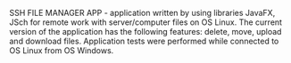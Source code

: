 SSH FILE MANAGER APP - application written by using libraries JavaFX, JSch for remote work with server/computer files on OS Linux.
The current version of the application has the following features: delete, move, upload and download files.
Application tests were performed while connected to OS Linux from OS Windows.
